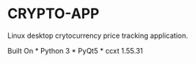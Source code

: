 # CRYPTO-APP

Linux desktop crytocurrency price tracking application.

Built On
    * Python 3
    * PyQt5
    * ccxt 1.55.31
